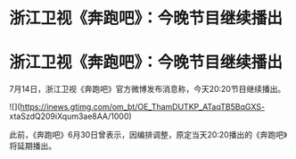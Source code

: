 # 浙江卫视《奔跑吧》：今晚节目继续播出

# 浙江卫视《奔跑吧》：今晚节目继续播出

7月14日，浙江卫视《奔跑吧》官方微博发布消息称，今天20:20节目继续播出。

![](https://inews.gtimg.com/om_bt/OE_ThamDUTKP_ATaqTB5BqGXS-
xtaSzdQ209iXqum3ae8AA/1000)

此前，《奔跑吧》6月30日曾表示，因编排调整，原定当天20:20播出的《奔跑吧》将延期播出。

